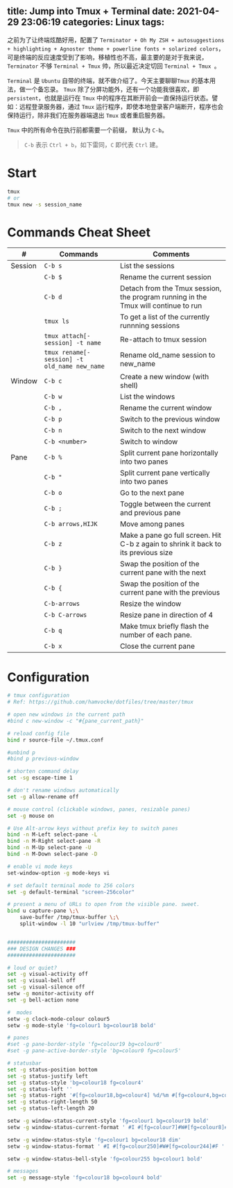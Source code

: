 title: Jump into Tmux + Terminal
date: 2021-04-29 23:06:19
categories: Linux
tags:
---
之前为了让终端炫酷好用，配置了 `Terminator + Oh My ZSH + autosuggestions + highlighting + Agnoster theme + powerline fonts + solarized colors`，可是终端的反应速度受到了影响，移植性也不高，最主要的是对于我来说，`Terminator` 不够 `Terminal + Tmux` 帅，所以最近决定切回 `Terminal + Tmux `。

`Terminal` 是 `Ubuntu` 自带的终端，就不做介绍了。今天主要聊聊`Tmux` 的基本用法，做一个备忘录。 `Tmux` 除了分屏功能外，还有一个功能我很喜欢，即 `persistent`，也就是运行在 `Tmux` 中的程序在其断开前会一直保持运行状态。譬如：远程登录服务器，通过 `Tmux` 运行程序，即使本地登录客户端断开，程序也会保持运行，除非我们在服务器端退出 `Tmux` 或者重启服务器。

<!--more-->

`Tmux` 中的所有命令在执行前都需要一个前缀， 默认为 `C-b`。
> `C-b` 表示 `Ctrl + b`，如下雷同，`C` 即代表 `Ctrl` 建。

# Start

```bash
tmux
# or
tmux new -s session_name
```

# Commands Cheat Sheet

| #       | Commands                                     | Comments                                                                           |
| ------- | -------------------------------------------- | ---------------------------------------------------------------------------------- |
| Session | `C-b s`                                      | List the sessions                                                                  |
|         | `C-b $`                                      | Rename the current session                                                         |  |  | `C-b ?` | Display help page, to get a list of all commands |
|         | `C-b d`                                      | Detach from the Tmux session, the program running in the Tmux will continue to run |
|         | `tmux ls`                                    | To get a list of the currently runnning sessions                                   |
|         | `tmux attach[-session] -t name`              | Re-attach to <name> tmux session                                                   |
|         | `tmux rename[-session] -t old_name new_name` | Rename old_name session to new_name                                                |
| Window  | `C-b c`                                      | Create a new window (with shell)                                                   |
|         | `C-b w`                                      | List the windows                                                                   |
|         | `C-b ,`                                      | Rename the current window                                                          |
|         | `C-b p`                                      | Switch to the previous window                                                      |
|         | `C-b n`                                      | Switch to the next window                                                          |
|         | `C-b <number>`                               | Switch to window <number>                                                          |
| Pane    | `C-b %`                                      | Split current pane horizontally into two panes                                     |
|         | `C-b "`                                      | Split current pane vertically into two panes                                       |
|         | `C-b o`                                      | Go to the next pane                                                                |
|         | `C-b ;`                                      | Toggle between the current and previous pane                                       |
|         | `C-b arrows,HIJK`                            | Move among panes                                                                   |
|         | `C-b z`                                      | Make a pane go full screen. Hit C-b z again to shrink it back to its previous size |
|         | `C-b }`                                      | Swap the position of the current pane with the next                                |
|         | `C-b {`                                      | Swap the position of the current pane with the previous                            |
|         | `C-b-arrows`                                 | Resize the window                                                                  |
|         | `C-b C-arrows`                               | Resize pane in direction of <arrow key>4                                           |
|         | `C-b q`                                      | Make tmux briefly flash the number of each pane.                                   |
|         | `C-b x`                                      | Close the current pane                                                             |

# Configuration

```bash
# tmux configuration
# Ref: https://github.com/hamvocke/dotfiles/tree/master/tmux

# open new windows in the current path
#bind c new-window -c "#{pane_current_path}"

# reload config file
bind r source-file ~/.tmux.conf

#unbind p
#bind p previous-window

# shorten command delay
set -sg escape-time 1

# don't rename windows automatically
set -g allow-rename off 

# mouse control (clickable windows, panes, resizable panes)
set -g mouse on

# Use Alt-arrow keys without prefix key to switch panes
bind -n M-Left select-pane -L
bind -n M-Right select-pane -R
bind -n M-Up select-pane -U
bind -n M-Down select-pane -D

# enable vi mode keys
set-window-option -g mode-keys vi

# set default terminal mode to 256 colors
set -g default-terminal "screen-256color"

# present a menu of URLs to open from the visible pane. sweet.
bind u capture-pane \;\ 
    save-buffer /tmp/tmux-buffer \;\ 
    split-window -l 10 "urlview /tmp/tmux-buffer"


######################
### DESIGN CHANGES ###
######################

# loud or quiet?
set -g visual-activity off
set -g visual-bell off
set -g visual-silence off
setw -g monitor-activity off
set -g bell-action none

#  modes
setw -g clock-mode-colour colour5
setw -g mode-style 'fg=colour1 bg=colour18 bold'

# panes
#set -g pane-border-style 'fg=colour19 bg=colour0'
#set -g pane-active-border-style 'bg=colour0 fg=colour5'

# statusbar
set -g status-position bottom
set -g status-justify left
set -g status-style 'bg=colour18 fg=colour4'
set -g status-left ''
set -g status-right '#[fg=colour18,bg=colour4] %d/%m #[fg=colour4,bg=colour18] %H:%M:%S '
set -g status-right-length 50
set -g status-left-length 20

setw -g window-status-current-style 'fg=colour1 bg=colour19 bold'
setw -g window-status-current-format ' #I #[fg=colour7]#W#[fg=colour8]#F '

setw -g window-status-style 'fg=colour1 bg=colour18 dim'
setw -g window-status-format ' #I #[fg=colour250]#W#[fg=colour244]#F '

setw -g window-status-bell-style 'fg=colour255 bg=colour1 bold'

# messages
set -g message-style 'fg=colour18 bg=colour4 bold'
```
